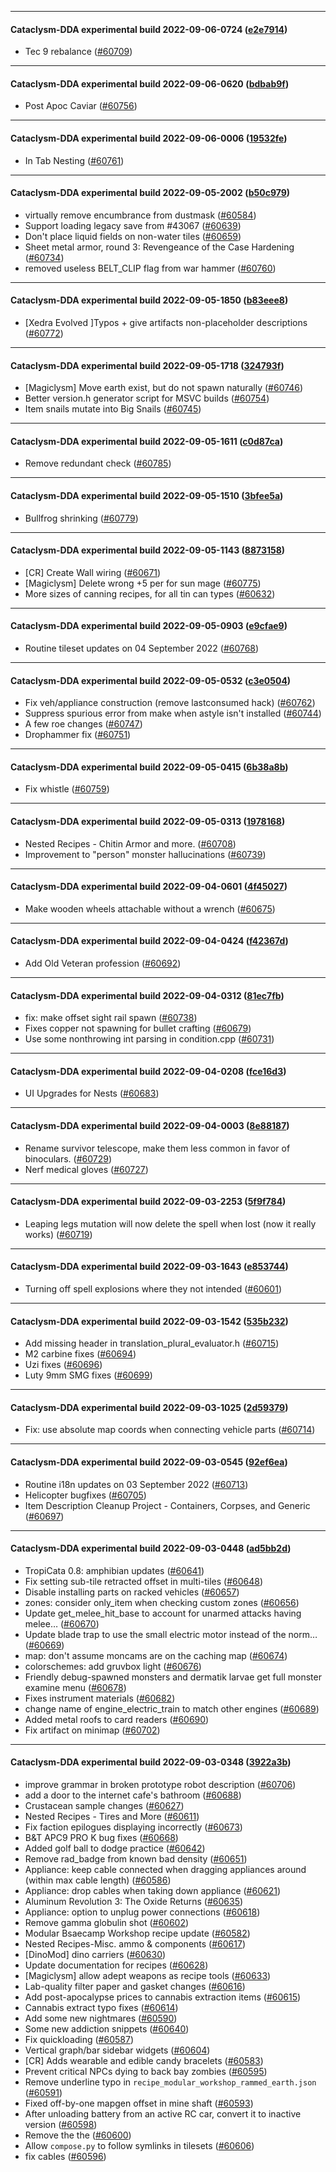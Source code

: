 
---

#### Cataclysm-DDA experimental build 2022-09-06-0724 ([e2e7914](https://github.com/CleverRaven/Cataclysm-DDA/releases/tag/cdda-experimental-2022-09-06-0724))

* Tec 9 rebalance ([#60709](https://github.com/CleverRaven/Cataclysm-DDA/pull/60709))

---

#### Cataclysm-DDA experimental build 2022-09-06-0620 ([bdbab9f](https://github.com/CleverRaven/Cataclysm-DDA/releases/tag/cdda-experimental-2022-09-06-0620))

* Post Apoc Caviar ([#60756](https://github.com/CleverRaven/Cataclysm-DDA/pull/60756))

---

#### Cataclysm-DDA experimental build 2022-09-06-0006 ([19532fe](https://github.com/CleverRaven/Cataclysm-DDA/releases/tag/cdda-experimental-2022-09-06-0006))

* In Tab Nesting ([#60761](https://github.com/CleverRaven/Cataclysm-DDA/pull/60761))

---

#### Cataclysm-DDA experimental build 2022-09-05-2002 ([b50c979](https://github.com/CleverRaven/Cataclysm-DDA/releases/tag/cdda-experimental-2022-09-05-2002))

* virtually remove encumbrance from dustmask ([#60584](https://github.com/CleverRaven/Cataclysm-DDA/pull/60584))
* Support loading legacy save from #43067 ([#60639](https://github.com/CleverRaven/Cataclysm-DDA/pull/60639))
* Don't place liquid fields on non-water tiles ([#60659](https://github.com/CleverRaven/Cataclysm-DDA/pull/60659))
* Sheet metal armor, round 3: Revengeance of the Case Hardening ([#60734](https://github.com/CleverRaven/Cataclysm-DDA/pull/60734))
* removed useless BELT_CLIP flag from war hammer ([#60760](https://github.com/CleverRaven/Cataclysm-DDA/pull/60760))

---

#### Cataclysm-DDA experimental build 2022-09-05-1850 ([b83eee8](https://github.com/CleverRaven/Cataclysm-DDA/releases/tag/cdda-experimental-2022-09-05-1850))

* [Xedra Evolved ]Typos + give artifacts non-placeholder descriptions ([#60772](https://github.com/CleverRaven/Cataclysm-DDA/pull/60772))

---

#### Cataclysm-DDA experimental build 2022-09-05-1718 ([324793f](https://github.com/CleverRaven/Cataclysm-DDA/releases/tag/cdda-experimental-2022-09-05-1718))

* [Magiclysm] Move earth exist, but do not spawn naturally ([#60746](https://github.com/CleverRaven/Cataclysm-DDA/pull/60746))
* Better version.h generator script for MSVC builds ([#60754](https://github.com/CleverRaven/Cataclysm-DDA/pull/60754))
* Item snails mutate into Big Snails ([#60745](https://github.com/CleverRaven/Cataclysm-DDA/pull/60745))

---

#### Cataclysm-DDA experimental build 2022-09-05-1611 ([c0d87ca](https://github.com/CleverRaven/Cataclysm-DDA/releases/tag/cdda-experimental-2022-09-05-1611))

* Remove redundant check ([#60785](https://github.com/CleverRaven/Cataclysm-DDA/pull/60785))

---

#### Cataclysm-DDA experimental build 2022-09-05-1510 ([3bfee5a](https://github.com/CleverRaven/Cataclysm-DDA/releases/tag/cdda-experimental-2022-09-05-1510))

* Bullfrog shrinking ([#60779](https://github.com/CleverRaven/Cataclysm-DDA/pull/60779))

---

#### Cataclysm-DDA experimental build 2022-09-05-1143 ([8873158](https://github.com/CleverRaven/Cataclysm-DDA/releases/tag/cdda-experimental-2022-09-05-1143))

* [CR] Create Wall wiring ([#60671](https://github.com/CleverRaven/Cataclysm-DDA/pull/60671))
* [Magiclysm] Delete wrong +5 per for sun mage ([#60775](https://github.com/CleverRaven/Cataclysm-DDA/pull/60775))
* More sizes of canning recipes, for all tin can types ([#60632](https://github.com/CleverRaven/Cataclysm-DDA/pull/60632))

---

#### Cataclysm-DDA experimental build 2022-09-05-0903 ([e9cfae9](https://github.com/CleverRaven/Cataclysm-DDA/releases/tag/cdda-experimental-2022-09-05-0903))

* Routine tileset updates on 04 September 2022 ([#60768](https://github.com/CleverRaven/Cataclysm-DDA/pull/60768))

---

#### Cataclysm-DDA experimental build 2022-09-05-0532 ([c3e0504](https://github.com/CleverRaven/Cataclysm-DDA/releases/tag/cdda-experimental-2022-09-05-0532))

* Fix veh/appliance construction (remove lastconsumed hack) ([#60762](https://github.com/CleverRaven/Cataclysm-DDA/pull/60762))
* Suppress spurious error from make when astyle isn't installed ([#60744](https://github.com/CleverRaven/Cataclysm-DDA/pull/60744))
* A few roe changes ([#60747](https://github.com/CleverRaven/Cataclysm-DDA/pull/60747))
* Drophammer fix ([#60751](https://github.com/CleverRaven/Cataclysm-DDA/pull/60751))

---

#### Cataclysm-DDA experimental build 2022-09-05-0415 ([6b38a8b](https://github.com/CleverRaven/Cataclysm-DDA/releases/tag/cdda-experimental-2022-09-05-0415))

* Fix whistle ([#60759](https://github.com/CleverRaven/Cataclysm-DDA/pull/60759))

---

#### Cataclysm-DDA experimental build 2022-09-05-0313 ([1978168](https://github.com/CleverRaven/Cataclysm-DDA/releases/tag/cdda-experimental-2022-09-05-0313))

* Nested Recipes - Chitin Armor and more. ([#60708](https://github.com/CleverRaven/Cataclysm-DDA/pull/60708))
* Improvement to "person" monster hallucinations ([#60739](https://github.com/CleverRaven/Cataclysm-DDA/pull/60739))

---

#### Cataclysm-DDA experimental build 2022-09-04-0601 ([4f45027](https://github.com/CleverRaven/Cataclysm-DDA/releases/tag/cdda-experimental-2022-09-04-0601))

* Make wooden wheels attachable without a wrench ([#60675](https://github.com/CleverRaven/Cataclysm-DDA/pull/60675))

---

#### Cataclysm-DDA experimental build 2022-09-04-0424 ([f42367d](https://github.com/CleverRaven/Cataclysm-DDA/releases/tag/cdda-experimental-2022-09-04-0424))

* Add Old Veteran profession ([#60692](https://github.com/CleverRaven/Cataclysm-DDA/pull/60692))

---

#### Cataclysm-DDA experimental build 2022-09-04-0312 ([81ec7fb](https://github.com/CleverRaven/Cataclysm-DDA/releases/tag/cdda-experimental-2022-09-04-0312))

* fix: make offset sight rail spawn ([#60738](https://github.com/CleverRaven/Cataclysm-DDA/pull/60738))
* Fixes copper not spawning for bullet crafting ([#60679](https://github.com/CleverRaven/Cataclysm-DDA/pull/60679))
* Use some nonthrowing int parsing in condition.cpp ([#60731](https://github.com/CleverRaven/Cataclysm-DDA/pull/60731))

---

#### Cataclysm-DDA experimental build 2022-09-04-0208 ([fce16d3](https://github.com/CleverRaven/Cataclysm-DDA/releases/tag/cdda-experimental-2022-09-04-0208))

* UI Upgrades for Nests ([#60683](https://github.com/CleverRaven/Cataclysm-DDA/pull/60683))

---

#### Cataclysm-DDA experimental build 2022-09-04-0003 ([8e88187](https://github.com/CleverRaven/Cataclysm-DDA/releases/tag/cdda-experimental-2022-09-04-0003))

* Rename survivor telescope, make them less common in favor of binoculars. ([#60729](https://github.com/CleverRaven/Cataclysm-DDA/pull/60729))
* Nerf medical gloves ([#60727](https://github.com/CleverRaven/Cataclysm-DDA/pull/60727))

---

#### Cataclysm-DDA experimental build 2022-09-03-2253 ([5f9f784](https://github.com/CleverRaven/Cataclysm-DDA/releases/tag/cdda-experimental-2022-09-03-2253))

* Leaping legs mutation will now delete the spell when lost (now it really works) ([#60719](https://github.com/CleverRaven/Cataclysm-DDA/pull/60719))

---

#### Cataclysm-DDA experimental build 2022-09-03-1643 ([e853744](https://github.com/CleverRaven/Cataclysm-DDA/releases/tag/cdda-experimental-2022-09-03-1643))

* Turning off spell explosions where they not intended ([#60601](https://github.com/CleverRaven/Cataclysm-DDA/pull/60601))

---

#### Cataclysm-DDA experimental build 2022-09-03-1542 ([535b232](https://github.com/CleverRaven/Cataclysm-DDA/releases/tag/cdda-experimental-2022-09-03-1542))

* Add missing <array> header in translation_plural_evaluator.h ([#60715](https://github.com/CleverRaven/Cataclysm-DDA/pull/60715))
* M2 carbine fixes ([#60694](https://github.com/CleverRaven/Cataclysm-DDA/pull/60694))
* Uzi fixes ([#60696](https://github.com/CleverRaven/Cataclysm-DDA/pull/60696))
* Luty 9mm SMG fixes ([#60699](https://github.com/CleverRaven/Cataclysm-DDA/pull/60699))

---

#### Cataclysm-DDA experimental build 2022-09-03-1025 ([2d59379](https://github.com/CleverRaven/Cataclysm-DDA/releases/tag/cdda-experimental-2022-09-03-1025))

* Fix: use absolute map coords when connecting vehicle parts ([#60714](https://github.com/CleverRaven/Cataclysm-DDA/pull/60714))

---

#### Cataclysm-DDA experimental build 2022-09-03-0545 ([92ef6ea](https://github.com/CleverRaven/Cataclysm-DDA/releases/tag/cdda-experimental-2022-09-03-0545))

* Routine i18n updates on 03 September 2022 ([#60713](https://github.com/CleverRaven/Cataclysm-DDA/pull/60713))
* Helicopter bugfixes ([#60705](https://github.com/CleverRaven/Cataclysm-DDA/pull/60705))
* Item Description Cleanup Project - Containers, Corpses, and Generic ([#60697](https://github.com/CleverRaven/Cataclysm-DDA/pull/60697))

---

#### Cataclysm-DDA experimental build 2022-09-03-0448 ([ad5bb2d](https://github.com/CleverRaven/Cataclysm-DDA/releases/tag/cdda-experimental-2022-09-03-0448))

* TropiCata 0.8: amphibian updates ([#60641](https://github.com/CleverRaven/Cataclysm-DDA/pull/60641))
* Fix setting sub-tile retracted offset in multi-tiles ([#60648](https://github.com/CleverRaven/Cataclysm-DDA/pull/60648))
* Disable installing parts on racked vehicles ([#60657](https://github.com/CleverRaven/Cataclysm-DDA/pull/60657))
* zones: consider only_item when checking custom zones ([#60656](https://github.com/CleverRaven/Cataclysm-DDA/pull/60656))
* Update get_melee_hit_base to account for unarmed attacks having melee… ([#60670](https://github.com/CleverRaven/Cataclysm-DDA/pull/60670))
* Update blade trap to use the small electric motor instead of the norm… ([#60669](https://github.com/CleverRaven/Cataclysm-DDA/pull/60669))
* map: don't assume moncams are on the caching map ([#60674](https://github.com/CleverRaven/Cataclysm-DDA/pull/60674))
* colorschemes: add gruvbox light ([#60676](https://github.com/CleverRaven/Cataclysm-DDA/pull/60676))
* Friendly debug-spawned monsters and dermatik larvae get full monster examine menu ([#60678](https://github.com/CleverRaven/Cataclysm-DDA/pull/60678))
* Fixes instrument materials ([#60682](https://github.com/CleverRaven/Cataclysm-DDA/pull/60682))
* change name of engine_electric_train to match other engines ([#60689](https://github.com/CleverRaven/Cataclysm-DDA/pull/60689))
* Added metal roofs to card readers ([#60690](https://github.com/CleverRaven/Cataclysm-DDA/pull/60690))
* Fix artifact on minimap ([#60702](https://github.com/CleverRaven/Cataclysm-DDA/pull/60702))

---

#### Cataclysm-DDA experimental build 2022-09-03-0348 ([3922a3b](https://github.com/CleverRaven/Cataclysm-DDA/releases/tag/cdda-experimental-2022-09-03-0348))

* improve grammar in broken prototype robot description ([#60706](https://github.com/CleverRaven/Cataclysm-DDA/pull/60706))
* add a door to the internet cafe's bathroom ([#60688](https://github.com/CleverRaven/Cataclysm-DDA/pull/60688))
* Crustacean sample changes ([#60627](https://github.com/CleverRaven/Cataclysm-DDA/pull/60627))
* Nested Recipes - Tires and More ([#60611](https://github.com/CleverRaven/Cataclysm-DDA/pull/60611))
* Fix faction epilogues displaying incorrectly ([#60673](https://github.com/CleverRaven/Cataclysm-DDA/pull/60673))
* B&T APC9 PRO K bug fixes  ([#60668](https://github.com/CleverRaven/Cataclysm-DDA/pull/60668))
* Added golf ball to dodge practice ([#60642](https://github.com/CleverRaven/Cataclysm-DDA/pull/60642))
* Remove rad_badge from known bad density ([#60651](https://github.com/CleverRaven/Cataclysm-DDA/pull/60651))
* Appliance: keep cable connected when dragging appliances around (within max cable length) ([#60586](https://github.com/CleverRaven/Cataclysm-DDA/pull/60586))
* Appliance: drop cables when taking down appliance ([#60621](https://github.com/CleverRaven/Cataclysm-DDA/pull/60621))
* Aluminum Revolution 3: The Oxide Returns ([#60635](https://github.com/CleverRaven/Cataclysm-DDA/pull/60635))
* Appliance: option to unplug power connections ([#60618](https://github.com/CleverRaven/Cataclysm-DDA/pull/60618))
* Remove gamma globulin shot ([#60602](https://github.com/CleverRaven/Cataclysm-DDA/pull/60602))
* Modular Bsaecamp Workshop recipe update ([#60582](https://github.com/CleverRaven/Cataclysm-DDA/pull/60582))
* Nested Recipes-Misc. ammo & components ([#60617](https://github.com/CleverRaven/Cataclysm-DDA/pull/60617))
* [DinoMod] dino carriers ([#60630](https://github.com/CleverRaven/Cataclysm-DDA/pull/60630))
* Update documentation for recipes ([#60628](https://github.com/CleverRaven/Cataclysm-DDA/pull/60628))
* [Magiclysm] allow adept weapons as recipe tools ([#60633](https://github.com/CleverRaven/Cataclysm-DDA/pull/60633))
* Lab-quality filter paper and gasket changes ([#60616](https://github.com/CleverRaven/Cataclysm-DDA/pull/60616))
* Add post-apocalypse prices to cannabis extraction items ([#60615](https://github.com/CleverRaven/Cataclysm-DDA/pull/60615))
* Cannabis extract typo fixes ([#60614](https://github.com/CleverRaven/Cataclysm-DDA/pull/60614))
* Add some new nightmares ([#60590](https://github.com/CleverRaven/Cataclysm-DDA/pull/60590))
* Some new addiction snippets ([#60640](https://github.com/CleverRaven/Cataclysm-DDA/pull/60640))
* Fix quickloading ([#60587](https://github.com/CleverRaven/Cataclysm-DDA/pull/60587))
* Vertical graph/bar sidebar widgets ([#60604](https://github.com/CleverRaven/Cataclysm-DDA/pull/60604))
* [CR] Adds wearable and edible candy bracelets ([#60583](https://github.com/CleverRaven/Cataclysm-DDA/pull/60583))
* Prevent critical NPCs dying to back bay zombies ([#60595](https://github.com/CleverRaven/Cataclysm-DDA/pull/60595))
* Remove underline typo in `recipe_modular_workshop_rammed_earth.json` ([#60591](https://github.com/CleverRaven/Cataclysm-DDA/pull/60591))
* Fixed off-by-one mapgen offset in mine shaft ([#60593](https://github.com/CleverRaven/Cataclysm-DDA/pull/60593))
* After unloading battery from an active RC car, convert it to inactive version ([#60598](https://github.com/CleverRaven/Cataclysm-DDA/pull/60598))
* Remove the the ([#60600](https://github.com/CleverRaven/Cataclysm-DDA/pull/60600))
* Allow `compose.py` to follow symlinks in tilesets ([#60606](https://github.com/CleverRaven/Cataclysm-DDA/pull/60606))
* fix cables ([#60596](https://github.com/CleverRaven/Cataclysm-DDA/pull/60596))
